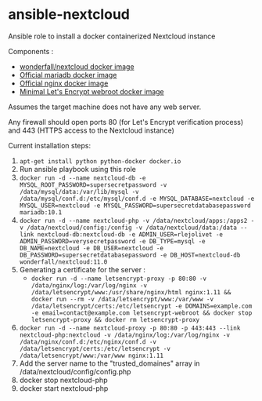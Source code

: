 # ansible-nextcloud
Ansible role to install a docker containerized Nextcloud instance

Components :
- [wonderfall/nextcloud docker image](https://hub.docker.com/r/wonderfall/nextcloud/)
- [Official mariadb docker image](https://hub.docker.com/_/mariadb/)
- [Official nginx docker image](https://hub.docker.com/_/nginx/)
- [Minimal Let's Encrypt webroot docker image](https://github.com/RLejolivet/docker-letsencrypt-webroot)

Assumes the target machine does not have any web server.

Any firewall should open ports 80 (for Let's Encrypt verification process) and 443 (HTTPS access to the Nextcloud instance)

Current installation steps:

1. ```apt-get install python python-docker docker.io```
2. Run ansible playbook using this role
3. ```docker run -d --name nextcloud-db -e MYSQL_ROOT_PASSWORD=supersecretpassword -v /data/mysql/data:/var/lib/mysql -v /data/mysql/conf.d:/etc/mysql/conf.d -e MYSQL_DATABASE=nextcloud -e MYSQL_USER=nextcloud -e MYSQL_PASSWORD=supersecretdatabasepassword mariadb:10.1```
4. ```docker run -d --name nextcloud-php -v /data/nextcloud/apps:/apps2 -v /data/nextcloud/config:/config -v /data/nextcloud/data:/data --link nextcloud-db:nextcloud-db -e ADMIN_USER=rlejolivet -e ADMIN_PASSWORD=verysecretpassword -e DB_TYPE=mysql -e DB_NAME=nextcloud -e DB_USER=nextcloud -e DB_PASSWORD=supersecretdatabasepassword -e DB_HOST=nextcloud-db wonderfall/nextcloud:11.0```
5. Generating a certificate for the server :
   - ```docker run -d --name letsencrypt-proxy -p 80:80 -v /data/nginx/log:/var/log/nginx -v /data/letsencrypt/www:/usr/share/nginx/html nginx:1.11 && docker run --rm -v /data/letsencrypt/www:/var/www -v /data/letsencrypt/certs:/etc/letsencrypt -e DOMAINS=example.com -e email=contact@example.com letsencrypt-webroot && docker stop letsencrypt-proxy && docker rm letsencrypt-proxy```
6. ```docker run -d --name nextcloud-proxy -p 80:80 -p 443:443 --link nextcloud-php:nextcloud -v /data/nginx/log:/var/log/nginx -v /data/nginx/conf.d:/etc/nginx/conf.d -v /data/letsencrypt/certs:/etc/letsencrypt -v /data/letsencrypt/www:/var/www nginx:1.11```
7. Add the server name to the "trusted_domaines" array in /data/nextcloud/config/config.php
8. docker stop nextcloud-php
9. docker start nextcloud-php

